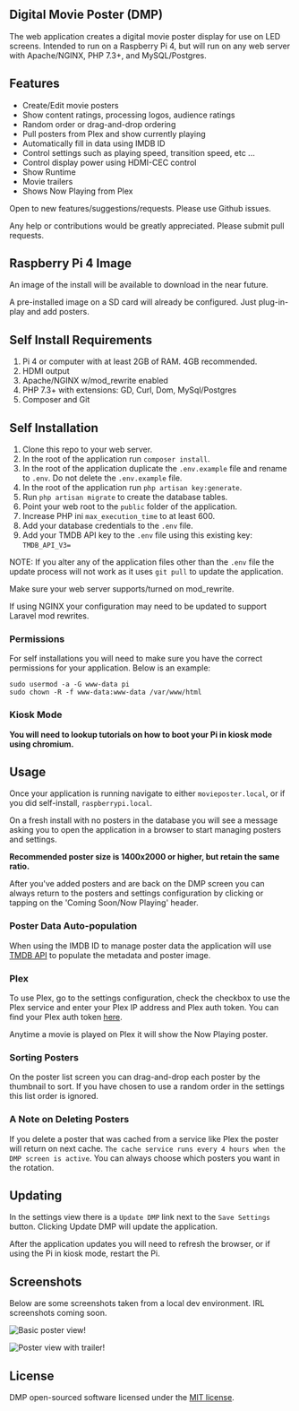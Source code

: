## Digital Movie Poster (DMP)

The web application creates a digital movie poster display for use on LED screens. Intended to run on a Raspberry Pi 4, but will run on any web server with Apache/NGINX, PHP 7.3+, and MySQL/Postgres.

## Features

-   Create/Edit movie posters
-   Show content ratings, processing logos, audience ratings
-   Random order or drag-and-drop ordering
-   Pull posters from Plex and show currently playing
-   Automatically fill in data using IMDB ID
-   Control settings such as playing speed, transition speed, etc ...
-   Control display power using HDMI-CEC control
-   Show Runtime
-   Movie trailers
-   Shows Now Playing from Plex

Open to new features/suggestions/requests. Please use Github issues.

Any help or contributions would be greatly appreciated. Please submit pull requests.

## Raspberry Pi 4 Image

An image of the install will be available to download in the near future.

A pre-installed image on a SD card will already be configured. Just plug-in-play and add posters.

## Self Install Requirements

1. Pi 4 or computer with at least 2GB of RAM. 4GB recommended.
2. HDMI output
3. Apache/NGINX w/mod_rewrite enabled
4. PHP 7.3+ with extensions: GD, Curl, Dom, MySql/Postgres
5. Composer and Git

## Self Installation

1. Clone this repo to your web server.
2. In the root of the application run `composer install`.
3. In the root of the application duplicate the `.env.example` file and rename to `.env`. Do not delete the `.env.example` file.
4. In the root of the application run `php artisan key:generate`.
5. Run `php artisan migrate` to create the database tables.
6. Point your web root to the `public` folder of the application.
7. Increase PHP ini `max_execution_time` to at least 600.
8. Add your database credentials to the `.env` file.
9. Add your TMDB API key to the `.env` file using this existing key: `TMDB_API_V3=`

NOTE: If you alter any of the application files other than the `.env` file the update process will not work as it uses `git pull` to update the application.

Make sure your web server supports/turned on mod_rewrite.

If using NGINX your configuration may need to be updated to support Laravel mod rewrites.

### Permissions

For self installations you will need to make sure you have the correct permissions for your application.
Below is an example:

```
sudo usermod -a -G www-data pi
sudo chown -R -f www-data:www-data /var/www/html
```

### Kiosk Mode

**You will need to lookup tutorials on how to boot your Pi in kiosk mode using chromium.**

## Usage

Once your application is running navigate to either `movieposter.local`, or if you did self-install, `raspberrypi.local`.

On a fresh install with no posters in the database you will see a message asking you to open the application in a browser to start managing posters and settings.

**Recommended poster size is 1400x2000 or higher, but retain the same ratio.**

After you've added posters and are back on the DMP screen you can always return to the posters and settings configuration by clicking or tapping on the 'Coming Soon/Now Playing' header.

### Poster Data Auto-population

When using the IMDB ID to manage poster data the application will use [TMDB API](https://developers.themoviedb.org/3/getting-started/introduction) to populate the metadata and poster image.

### Plex

To use Plex, go to the settings configuration, check the checkbox to use the Plex service and enter your Plex IP address and Plex auth token. You can find your Plex auth token [here](https://support.plex.tv/articles/204059436-finding-an-authentication-token-x-plex-token/).

Anytime a movie is played on Plex it will show the Now Playing poster.

### Sorting Posters

On the poster list screen you can drag-and-drop each poster by the thumbnail to sort. If you have chosen to use a random order in the settings this list order is ignored.

### A Note on Deleting Posters

If you delete a poster that was cached from a service like Plex the poster will return on next cache. `The cache service runs every 4 hours when the DMP screen is active`. You can always choose which posters you want in the rotation.

## Updating

In the settings view there is a `Update DMP` link next to the `Save Settings` button. Clicking Update DMP will update the application.

After the application updates you will need to refresh the browser, or if using the Pi in kiosk mode, restart the Pi.

## Screenshots

Below are some screenshots taken from a local dev environment. IRL screenshots coming soon.

![Basic poster view!](https://newelementdesigns.com/assets/images/screen1.png)

![Poster view with trailer!](https://newelementdesigns.com/assets/images/screen2.png)

## License

DMP open-sourced software licensed under the [MIT license](https://opensource.org/licenses/MIT).
